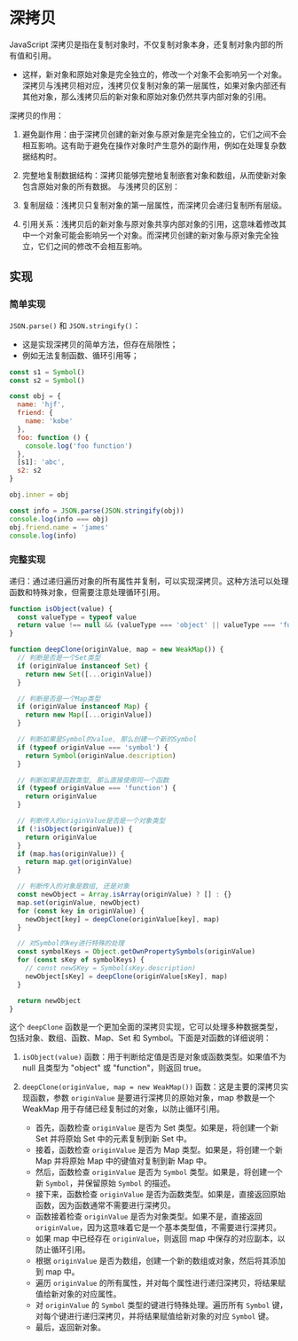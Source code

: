# 深拷贝

JavaScript 深拷贝是指在复制对象时，不仅复制对象本身，还复制对象内部的所有值和引用。

- 这样，新对象和原始对象是完全独立的，修改一个对象不会影响另一个对象。
  深拷贝与浅拷贝相对应，浅拷贝仅复制对象的第一层属性，如果对象内部还有其他对象，那么浅拷贝后的新对象和原始对象仍然共享内部对象的引用。

深拷贝的作用：

1. 避免副作用：由于深拷贝创建的新对象与原对象是完全独立的，它们之间不会相互影响。这有助于避免在操作对象时产生意外的副作用，例如在处理复杂数据结构时。
2. 完整地复制数据结构：深拷贝能够完整地复制嵌套对象和数组，从而使新对象包含原始对象的所有数据。
   与浅拷贝的区别：

3. 复制层级：浅拷贝只复制对象的第一层属性，而深拷贝会递归复制所有层级。
4. 引用关系：浅拷贝后的新对象与原对象共享内部对象的引用，这意味着修改其中一个对象可能会影响另一个对象。而深拷贝创建的新对象与原对象完全独立，它们之间的修改不会相互影响。

## 实现

### 简单实现

`JSON.parse()` 和 `JSON.stringify()`：

- 这是实现深拷贝的简单方法，但存在局限性；
- 例如无法复制函数、循环引用等；

```js
const s1 = Symbol()
const s2 = Symbol()

const obj = {
  name: 'hjf',
  friend: {
    name: 'kobe'
  },
  foo: function () {
    console.log('foo function')
  },
  [s1]: 'abc',
  s2: s2
}

obj.inner = obj

const info = JSON.parse(JSON.stringify(obj))
console.log(info === obj)
obj.friend.name = 'james'
console.log(info)
```

### 完整实现

递归：通过递归遍历对象的所有属性并复制，可以实现深拷贝。这种方法可以处理函数和特殊对象，但需要注意处理循环引用。

```js
function isObject(value) {
  const valueType = typeof value
  return value !== null && (valueType === 'object' || valueType === 'function')
}

function deepClone(originValue, map = new WeakMap()) {
  // 判断是否是一个Set类型
  if (originValue instanceof Set) {
    return new Set([...originValue])
  }

  // 判断是否是一个Map类型
  if (originValue instanceof Map) {
    return new Map([...originValue])
  }

  // 判断如果是Symbol的value, 那么创建一个新的Symbol
  if (typeof originValue === 'symbol') {
    return Symbol(originValue.description)
  }

  // 判断如果是函数类型, 那么直接使用同一个函数
  if (typeof originValue === 'function') {
    return originValue
  }

  // 判断传入的originValue是否是一个对象类型
  if (!isObject(originValue)) {
    return originValue
  }
  if (map.has(originValue)) {
    return map.get(originValue)
  }

  // 判断传入的对象是数组, 还是对象
  const newObject = Array.isArray(originValue) ? [] : {}
  map.set(originValue, newObject)
  for (const key in originValue) {
    newObject[key] = deepClone(originValue[key], map)
  }

  // 对Symbol的key进行特殊的处理
  const symbolKeys = Object.getOwnPropertySymbols(originValue)
  for (const sKey of symbolKeys) {
    // const newSKey = Symbol(sKey.description)
    newObject[sKey] = deepClone(originValue[sKey], map)
  }

  return newObject
}
```

这个 `deepClone` 函数是一个更加全面的深拷贝实现，它可以处理多种数据类型，包括对象、数组、函数、Map、Set 和 Symbol。下面是对函数的详细说明：

1. `isObject(value)` 函数：用于判断给定值是否是对象或函数类型。如果值不为 null 且类型为 "object" 或 "function"，则返回 true。
2. `deepClone(originValue, map = new WeakMap())` 函数：这是主要的深拷贝实现函数，参数 `originValue` 是要进行深拷贝的原始对象，map 参数是一个 WeakMap 用于存储已经复制过的对象，以防止循环引用。

   - 首先，函数检查 `originValue` 是否为 Set 类型。如果是，将创建一个新 Set 并将原始 Set 中的元素复制到新 Set 中。
   - 接着，函数检查 `originValue` 是否为 Map 类型。如果是，将创建一个新 Map 并将原始 Map 中的键值对复制到新 Map 中。
   - 然后，函数检查 `originValue` 是否为 `Symbol` 类型。如果是，将创建一个新 `Symbol`，并保留原始 `Symbol` 的描述。
   - 接下来，函数检查 `originValue` 是否为函数类型。如果是，直接返回原始函数，因为函数通常不需要进行深拷贝。
   - 函数接着检查 `originValue` 是否为对象类型。如果不是，直接返回 `originValue`，因为这意味着它是一个基本类型值，不需要进行深拷贝。
   - 如果 map 中已经存在 `originValue`，则返回 map 中保存的对应副本，以防止循环引用。
   - 根据 `originValue` 是否为数组，创建一个新的数组或对象，然后将其添加到 map 中。
   - 遍历 `originValue` 的所有属性，并对每个属性进行递归深拷贝，将结果赋值给新对象的对应属性。
   - 对 `originValue` 的 `Symbol` 类型的键进行特殊处理。遍历所有 `Symbol` 键，对每个键进行递归深拷贝，并将结果赋值给新对象的对应 `Symbol` 键。
   - 最后，返回新对象。
